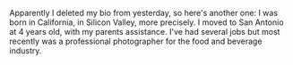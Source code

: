 Apparently I deleted my bio from yesterday, so here's another one:
  I was born in California, in Silicon Valley, more precisely. I moved to
  San Antonio at 4 years old, with my parents assistance. I've had several
  jobs but most recently was a professional photographer for the food and
  beverage industry.  
